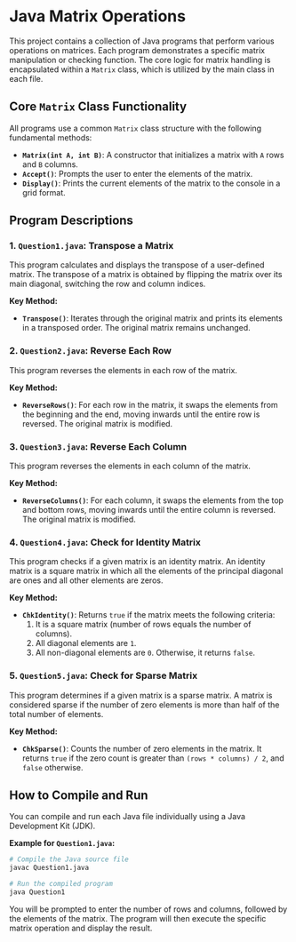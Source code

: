 # Java Matrix Operations

This project contains a collection of Java programs that perform various operations on matrices. Each program demonstrates a specific matrix manipulation or checking function. The core logic for matrix handling is encapsulated within a `Matrix` class, which is utilized by the main class in each file.

## Core `Matrix` Class Functionality

All programs use a common `Matrix` class structure with the following fundamental methods:

  * **`Matrix(int A, int B)`**: A constructor that initializes a matrix with `A` rows and `B` columns.
  * **`Accept()`**: Prompts the user to enter the elements of the matrix.
  * **`Display()`**: Prints the current elements of the matrix to the console in a grid format.

## Program Descriptions

### 1\. `Question1.java`: Transpose a Matrix

This program calculates and displays the transpose of a user-defined matrix. The transpose of a matrix is obtained by flipping the matrix over its main diagonal, switching the row and column indices.

**Key Method:**

  * **`Transpose()`**: Iterates through the original matrix and prints its elements in a transposed order. The original matrix remains unchanged.

### 2\. `Question2.java`: Reverse Each Row

This program reverses the elements in each row of the matrix.

**Key Method:**

  * **`ReverseRows()`**: For each row in the matrix, it swaps the elements from the beginning and the end, moving inwards until the entire row is reversed. The original matrix is modified.

### 3\. `Question3.java`: Reverse Each Column

This program reverses the elements in each column of the matrix.

**Key Method:**

  * **`ReverseColumns()`**: For each column, it swaps the elements from the top and bottom rows, moving inwards until the entire column is reversed. The original matrix is modified.

### 4\. `Question4.java`: Check for Identity Matrix

This program checks if a given matrix is an identity matrix. An identity matrix is a square matrix in which all the elements of the principal diagonal are ones and all other elements are zeros.

**Key Method:**

  * **`ChkIdentity()`**: Returns `true` if the matrix meets the following criteria:
    1.  It is a square matrix (number of rows equals the number of columns).
    2.  All diagonal elements are `1`.
    3.  All non-diagonal elements are `0`.
        Otherwise, it returns `false`.

### 5\. `Question5.java`: Check for Sparse Matrix

This program determines if a given matrix is a sparse matrix. A matrix is considered sparse if the number of zero elements is more than half of the total number of elements.

**Key Method:**

  * **`ChkSparse()`**: Counts the number of zero elements in the matrix. It returns `true` if the zero count is greater than `(rows * columns) / 2`, and `false` otherwise.

## How to Compile and Run

You can compile and run each Java file individually using a Java Development Kit (JDK).

**Example for `Question1.java`:**

```bash
# Compile the Java source file
javac Question1.java

# Run the compiled program
java Question1
```

You will be prompted to enter the number of rows and columns, followed by the elements of the matrix. The program will then execute the specific matrix operation and display the result.